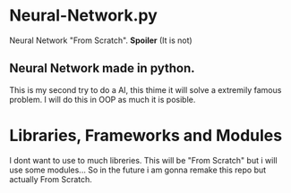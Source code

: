 # Neural-Network.py

Neural Network "From Scratch". **Spoiler** (It is not)

## Neural Network made in python.

This is my second try to do a AI, this thime it will solve a extremily famous problem.
I will do this in OOP as much it is posible.

# Libraries, Frameworks and Modules

I dont want to use to much libreries. This will be "From Scratch" but i will use some modules...
So in the future i am gonna remake this repo but actually From Scratch.
